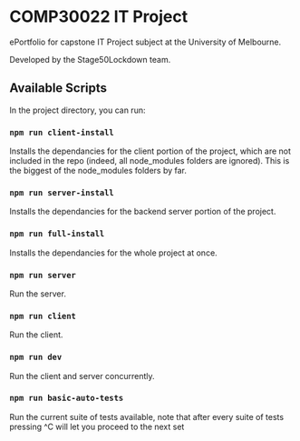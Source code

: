 # COMP30022 IT Project

ePortfolio for capstone IT Project subject at the University of Melbourne.

Developed by the Stage50Lockdown team.

## Available Scripts

In the project directory, you can run:

### `npm run client-install`

Installs the dependancies for the client portion of the project, which are not included in the repo (indeed, all node_modules folders are ignored). This is the biggest of the node_modules folders by far.

### `npm run server-install`

Installs the dependancies for the backend server portion of the project.

### `npm run full-install`

Installs the dependancies for the whole project at once.

### `npm run server`

Run the server.

### `npm run client`

Run the client.

### `npm run dev`

Run the client and server concurrently.

### `npm run basic-auto-tests`

Run the current suite of tests available, note that after every suite of tests pressing ^C will let you proceed to the next set
